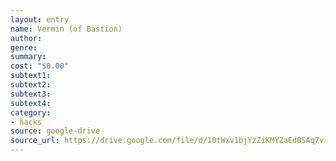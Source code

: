 ```yaml
---
layout: entry 
name: Vermin (of Bastion)
author: 
genre: 
summary: 
cost: "$0.00"
subtext1: 
subtext2: 
subtext3: 
subtext4: 
category:
- hacks
source: google-drive
source_url: https://drive.google.com/file/d/10tWxv1bjYzZiKMYZaEdBSAq7viYOg5n7/view?usp%3Ddrivesdk
---
```


